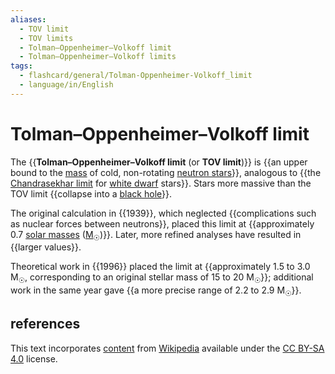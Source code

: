 ```yaml
---
aliases:
  - TOV limit
  - TOV limits
  - Tolman–Oppenheimer–Volkoff limit
  - Tolman–Oppenheimer–Volkoff limits
tags:
  - flashcard/general/Tolman-Oppenheimer-Volkoff_limit
  - language/in/English
---
```


# Tolman–Oppenheimer–Volkoff limit

The {{__Tolman–Oppenheimer–Volkoff limit__ (or __TOV limit__)}} is {{an upper bound to the [mass](star.md#mass) of cold, non-rotating [neutron stars](neutron%20star.md)}}, analogous to {{the [Chandrasekhar limit](Chandrasekhar%20limit.md) for [white dwarf](white%20dwarf.md) stars}}. Stars more massive than the TOV limit {{collapse into a [black hole](black%20hole.md)}}. <!--SR:!2024-08-23,15,290!2024-08-20,12,270!2024-08-21,13,290!2024-08-24,16,290-->

The original calculation in {{1939}}, which neglected {{complications such as nuclear forces between neutrons}}, placed this limit at {{approximately 0.7 [solar masses](solar%20mass.md) ([M<sub>☉</sub>](solar%20mass.md))}}. Later, more refined analyses have resulted in {{larger values}}. <!--SR:!2024-08-18,4,190!2024-08-24,16,290!2024-08-20,12,270!2024-08-23,15,290-->

Theoretical work in {{1996}} placed the limit at {{approximately 1.5 to 3.0 M<sub>☉</sub>, corresponding to an original stellar mass of 15 to 20 M<sub>☉</sub>}}; additional work in the same year gave {{a more precise range of 2.2 to 2.9 M<sub>☉</sub>}}. <!--SR:!2024-08-21,9,230!2024-09-03,20,250!2024-08-15,9,250-->

## references

This text incorporates [content](https://en.wikipedia.org/wiki/Tolman–Oppenheimer–Volkoff_limit) from [Wikipedia](Wikipedia.md) available under the [CC BY-SA 4.0](https://creativecommons.org/licenses/by-sa/4.0/) license.
